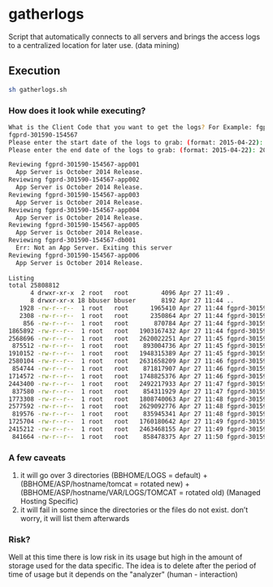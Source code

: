 # gatherlogs
Script that automatically connects to all servers and brings the access logs to a centralized location for later use. (data mining)

## Execution
```bash
sh gatherlogs.sh 
```
### How does it look while executing?
```bash
What is the Client Code that you want to get the logs? For Example: fgprd-100840-12459
fgprd-301590-154567
Please enter the start date of the logs to grab: (format: 2015-04-22): 2015-04-25
Please enter the end date of the logs to grab: (format: 2015-04-22): 2015-04-27

Reviewing fgprd-301590-154567-app001 
  App Server is October 2014 Release.
Reviewing fgprd-301590-154567-app002 
  App Server is October 2014 Release.
Reviewing fgprd-301590-154567-app003 
  App Server is October 2014 Release.
Reviewing fgprd-301590-154567-app004 
  App Server is October 2014 Release.
Reviewing fgprd-301590-154567-app005 
  App Server is October 2014 Release.
Reviewing fgprd-301590-154567-db001 
  Err: Not an App Server. Exiting this server
Reviewing fgprd-301590-154567-app006 
  App Server is October 2014 Release.
  
Listing
total 25808812
      4 drwxr-xr-x  2 root   root         4096 Apr 27 11:49 .
      8 drwxr-xr-x 18 bbuser bbuser       8192 Apr 27 11:44 ..
   1928 -rw-r--r--  1 root   root      1965410 Apr 27 11:44 fgprd-301590-154567-app001-bb-access-log.2015-04-25.txt
   2308 -rw-r--r--  1 root   root      2350864 Apr 27 11:44 fgprd-301590-154567-app001-bb-access-log.2015-04-26.txt
    856 -rw-r--r--  1 root   root       870784 Apr 27 11:44 fgprd-301590-154567-app001-bb-access-log.2015-04-27.txt
1865892 -rw-r--r--  1 root   root   1903167432 Apr 27 11:44 fgprd-301590-154567-app002-bb-access-log.2015-04-25.txt
2568696 -rw-r--r--  1 root   root   2620022251 Apr 27 11:45 fgprd-301590-154567-app002-bb-access-log.2015-04-26.txt
 875512 -rw-r--r--  1 root   root    893004736 Apr 27 11:45 fgprd-301590-154567-app002-bb-access-log.2015-04-27.txt
1910152 -rw-r--r--  1 root   root   1948315389 Apr 27 11:45 fgprd-301590-154567-app003-bb-access-log.2015-04-25.txt
2580104 -rw-r--r--  1 root   root   2631658209 Apr 27 11:46 fgprd-301590-154567-app003-bb-access-log.2015-04-26.txt
 854744 -rw-r--r--  1 root   root    871817907 Apr 27 11:46 fgprd-301590-154567-app003-bb-access-log.2015-04-27.txt
1714572 -rw-r--r--  1 root   root   1748825376 Apr 27 11:46 fgprd-301590-154567-app004-bb-access-log.2015-04-25.txt
2443400 -rw-r--r--  1 root   root   2492217933 Apr 27 11:47 fgprd-301590-154567-app004-bb-access-log.2015-04-26.txt
 837580 -rw-r--r--  1 root   root    854311929 Apr 27 11:47 fgprd-301590-154567-app004-bb-access-log.2015-04-27.txt
1773308 -rw-r--r--  1 root   root   1808740063 Apr 27 11:48 fgprd-301590-154567-app005-bb-access-log.2015-04-25.txt
2577592 -rw-r--r--  1 root   root   2629092776 Apr 27 11:48 fgprd-301590-154567-app005-bb-access-log.2015-04-26.txt
 819576 -rw-r--r--  1 root   root    835945341 Apr 27 11:48 fgprd-301590-154567-app005-bb-access-log.2015-04-27.txt
1725704 -rw-r--r--  1 root   root   1760180642 Apr 27 11:49 fgprd-301590-154567-app006-bb-access-log.2015-04-25.txt
2415212 -rw-r--r--  1 root   root   2463468155 Apr 27 11:49 fgprd-301590-154567-app006-bb-access-log.2015-04-26.txt
 841664 -rw-r--r--  1 root   root    858478375 Apr 27 11:50 fgprd-301590-154567-app006-bb-access-log.2015-04-27.txt
```
 
### A few caveats
1. it will go over 3 directories (BBHOME/LOGS = default) + (BBHOME/ASP/hostname/tomcat = rotated new) + (BBHOME/ASP/hostname/VAR/LOGS/TOMCAT = rotated old) (Managed Hosting Specific)
2. it will fail in some since the directories or the files do not exist. don’t worry, it will list them afterwards

### Risk?
Well at this time there is low risk in its usage but high in the amount of storage used for the data specific. The idea is to delete after the period of time of usage but it depends on the "analyzer" (human - interaction)
